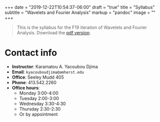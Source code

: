 +++
date = "2019-12-22T10:54:37-06:00"
draft = "true"
title = "Syllabus"
subtitle = "Wavelets and Fourier Analysis"
markup = "pandoc"
image = ""
+++

> This is the syllabus for the F19 iteration of Wavelets and Fourier Analysis.
> Download the [pdf version](/notes/f19/320/syllabus/syllabus.pdf).

<!--more-->

# Contact info

- **Instructor**: Karamatou A. Yacoubou Djima
- **Email**: `kyacouboudjima@amherst.edu`
- **Office**: Seeley Mudd 405
- **Phone**: 413.542.2260
- **Office hours**:
  - Monday 3:00-4:00
  - Tuesday 2:00-3:00
  - Wednesday 3:30-4:30
  - Thursday 2:30-2:30
  - Or by appointment
